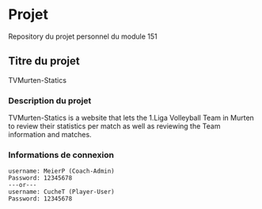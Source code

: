 # Projet
Repository du projet personnel du module 151

## Titre du projet
TVMurten-Statics
### Description du projet
TVMurten-Statics is a website that lets the 1.Liga Volleyball Team in Murten to review their statistics per match as well as reviewing the Team information and matches.

### Informations de connexion
    username: MeierP (Coach-Admin)
    Password: 12345678
    ---or---
    username: CucheT (Player-User)
    Password: 12345678



